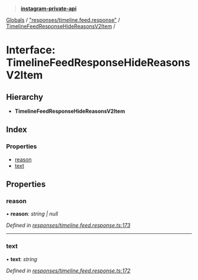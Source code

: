 > **[instagram-private-api](../README.md)**

[Globals](../README.md) / ["responses/timeline.feed.response"](../modules/_responses_timeline_feed_response_.md) / [TimelineFeedResponseHideReasonsV2Item](_responses_timeline_feed_response_.timelinefeedresponsehidereasonsv2item.md) /

# Interface: TimelineFeedResponseHideReasonsV2Item

## Hierarchy

* **TimelineFeedResponseHideReasonsV2Item**

## Index

### Properties

* [reason](_responses_timeline_feed_response_.timelinefeedresponsehidereasonsv2item.md#reason)
* [text](_responses_timeline_feed_response_.timelinefeedresponsehidereasonsv2item.md#text)

## Properties

###  reason

• **reason**: *string | null*

*Defined in [responses/timeline.feed.response.ts:173](https://github.com/dilame/instagram-private-api/blob/01eb399/src/responses/timeline.feed.response.ts#L173)*

___

###  text

• **text**: *string*

*Defined in [responses/timeline.feed.response.ts:172](https://github.com/dilame/instagram-private-api/blob/01eb399/src/responses/timeline.feed.response.ts#L172)*